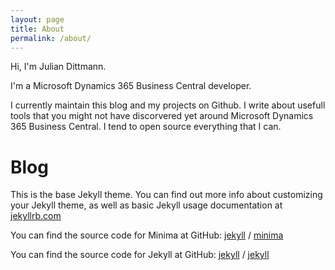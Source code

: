 ```yaml
---
layout: page
title: About
permalink: /about/
---
```


Hi, I'm Julian Dittmann.

I'm a Microsoft Dynamics 365 Business Central developer.

I currently maintain this blog and my projects on Github. I write about usefull tools that you might not have discorvered yet around Microsoft Dynamics 365 Business Central. I tend to open source everything that I can.

# Blog

This is the base Jekyll theme. You can find out more info about customizing your Jekyll theme, as well as basic Jekyll usage documentation at [jekyllrb.com](https://jekyllrb.com/)

You can find the source code for Minima at GitHub:
[jekyll][jekyll-organization] /
[minima](https://github.com/jekyll/minima)

You can find the source code for Jekyll at GitHub:
[jekyll][jekyll-organization] /
[jekyll](https://github.com/jekyll/jekyll)


[jekyll-organization]: https://github.com/jekyll
